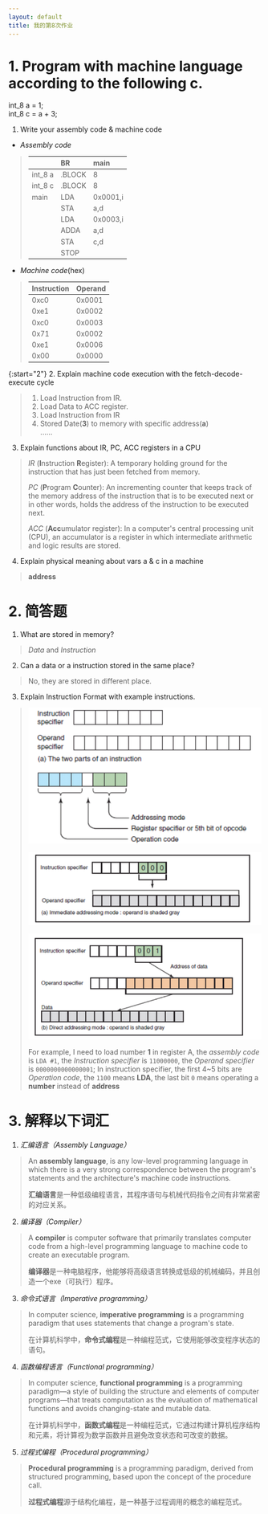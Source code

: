 ```yaml
---
layout: default
title: 我的第8次作业
---
```


# 1. Program with machine language according to the following c.

int_8 a = 1;  
int_8 c = a + 3;

1. Write your assembly code & machine code

* *Assembly code*  
> |       |BR     |main    |
> |:------|:------|:-------|
> |int_8 a|.BLOCK |    8   |
> |int_8 c|.BLOCK |    8   |
> |main   |LDA    |0x0001,i|
> |       |STA    |a,d     |
> |       |LDA    |0x0003,i|
> |       |ADDA   |a,d     |
> |       |STA    |c,d     |
> |       |STOP   |        |

* *Machine code*(hex)  
> |Instruction|Operand|
> |:----------|:------|
> |0xc0       |0x0001 |
> |0xe1       |0x0002 |
> |0xc0       |0x0003 |
> |0x71       |0x0002 |
> |0xe1       |0x0006 |
> |0x00       |0x0000

{:start="2"}
2. Explain machine code execution with the fetch-decode-execute cycle

> 1. Load Instruction from IR.
> 2. Load Data to ACC register.
> 3. Load Instruction from IR
> 4. Stored Date(**3**) to memory with specific address(**a**)  
> ......

3. Explain functions about IR, PC, ACC registers in a CPU

> *IR* (**I**nstruction **R**egister): A temporary holding ground for the instruction that has just been fetched from memory.
>
> *PC* (**P**rogram **C**ounter): An incrementing counter that keeps track of the memory address of the instruction that is to be executed next or in other words, holds the address of the instruction to be executed next.
>
> *ACC* (**Acc**umulator register): In a computer's central processing unit (CPU), an accumulator is a register in which intermediate arithmetic and logic results are stored.

4. Explain physical meaning about vars a & c in a machine

> **address**

# 2. 简答题
1. What are stored in memory?

> *Data* and *Instruction*

2. Can a data or a instruction stored in the same place?

> No, they are stored in different place.

3.  Explain Instruction Format with example instructions.

> ![](../images/hw07/basicinfo.png)
>
> ![](../images/hw07/fordata.png)
>
> ![](../images/hw07/foraddress.png)
>
> For example, I need to load number **1** in register A, the *assembly code* is `LDA #1`, the *Instruction specifier* is `11000000`, the *Operand specifier* is `0000000000000001`; In instruction specifier, the first 4~5 bits are *Operation code*, the `1100` means **LDA**, the last bit `0` means operating a **number** instead of **address**


# 3. 解释以下词汇
1. *汇编语言（Assembly Language）*

>An **assembly language**, is any low-level programming language in which there is a very strong correspondence between the program's statements and the architecture's machine code instructions.
>
>**汇编语言**是一种低级编程语言，其程序语句与机械代码指令之间有非常紧密的对应关系。

2. *编译器（Compiler）*

>A **compiler** is computer software that primarily translates computer code from a high-level programming language to machine code to create an executable program.
>
>**编译器**是一种电脑程序，他能够将高级语言转换成低级的机械编码，并且创造一个exe（可执行）程序。

3. *命令式语言（Imperative programming）*

>In computer science, **imperative programming** is a programming paradigm that uses statements that change a program's state.
>
>在计算机科学中，**命令式编程**是一种编程范式，它使用能够改变程序状态的语句。

4. *函数编程语言（Functional programming）*

>In computer science, **functional programming** is a programming paradigm—a style of building the structure and elements of computer programs—that treats computation as the evaluation of mathematical functions and avoids changing-state and mutable data.
>
>在计算机科学中，**函数式编程**是一种编程范式，它通过构建计算机程序结构和元素，将计算视为数学函数并且避免改变状态和可改变的数据。

5. *过程式编程（Procedural programming）*

>**Procedural programming** is a programming paradigm, derived from structured programming, based upon the concept of the procedure call.
>
>**过程式编程**源于结构化编程，是一种基于过程调用的概念的编程范式。